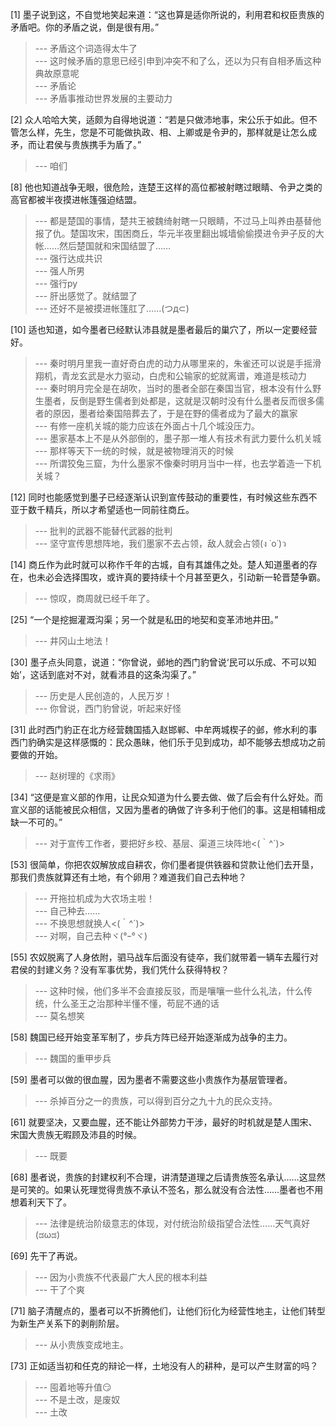 
[1] 墨子说到这，不自觉地笑起来道：“这也算是适你所说的，利用君和权臣贵族的矛盾吧。你的矛盾之说，倒是很有用。”
>--- 矛盾这个词造得太牛了<br>
>--- 这时候矛盾的意思已经引申到冲突不和了么，还以为只有自相矛盾这种典故原意呢<br>
>--- 矛盾论<br>
>--- 矛盾事推动世界发展的主要动力<br>

[2] 众人哈哈大笑，适颇为自得地说道：“若是只做沛地事，宋公乐于如此。但不管怎么样，先生，您是不可能做执政、相、上卿或是令尹的，那样就是让怎么成矛，而让君侯与贵族携手为盾了。”
>--- 咱们<br>

[8] 他也知道战争无眼，很危险，连楚王这样的高位都被射瞎过眼睛、令尹之类的高官都被半夜摸进帐篷强迫结盟。
>--- 都是楚国的事情，楚共王被魏绮射瞎一只眼睛，不过马上叫养由基替他报了仇。楚国攻宋，围困商丘，华元半夜里翻出城墙偷偷摸进令尹子反的大帐……然后楚国就和宋国结盟了……<br>
>--- 强行达成共识<br>
>--- 强人所男<br>
>--- 强行py<br>
>--- 肝出感觉了。就结盟了<br>
>--- 还好不是被摸进帐篷肛了……(つд⊂)<br>

[10] 适也知道，如今墨者已经默认沛县就是墨者最后的巢穴了，所以一定要经营好。
>--- 秦时明月里我一直好奇白虎的动力从哪里来的，朱雀还可以说是手摇滑翔机，青龙玄武是水力驱动，白虎和公输家的蛇就离谱，难道是核动力<br>
>--- 秦时明月完全是在胡吹，当时的墨者全部在秦国当官，根本没有什么野生墨者，反倒是野生儒者到处都是，这就是汉朝时没有什么墨者反而很多儒者的原因，墨者给秦国陪葬去了，于是在野的儒者成为了最大的赢家<br>
>--- 有修一座机关城的能力应该在外面占十几个城没压力。<br>
>--- 墨家基本上不是从外部倒的，墨子那一堆人有技术有武力要什么机关城<br>
>--- 那样等天下一统的时候，就是被物理消灭的时候<br>
>--- 所谓狡兔三窟，为什么墨家不像秦时明月当中一样，也去学着造一下机关城？<br>

[12] 同时也能感觉到墨子已经逐渐认识到宣传鼓动的重要性，有时候这些东西不亚于数千精兵，所以才希望适也一同前往商丘。
>--- 批判的武器不能替代武器的批判<br>
>--- 坚守宣传思想阵地，我们墨家不去占领，敌人就会占领(ง ˙o˙)ว<br>

[14] 商丘作为此时就可以称作千年的古城，自有其雄伟之处。楚人知道墨者的存在，也未必会选择围攻，或许真的要持续十个月甚至更久，引动新一轮晋楚争霸。
>--- 惊叹，商周就已经千年了。<br>

[25] “一个是挖掘灌溉沟渠；另一个就是私田的地契和变革沛地井田。”
>--- 井冈山土地法！<br>

[30] 墨子点头同意，说道：“你曾说，邺地的西门豹曾说‘民可以乐成、不可以知始’，这话到底对不对，就看沛县的这条沟渠了。”
>--- 历史是人民创造的，人民万岁！<br>
>--- 你曾说，西门豹曾说，听起来好怪<br>

[31] 此时西门豹正在北方经营魏国插入赵邯郸、中牟两城楔子的邺，修水利的事西门豹确实是这样感慨的：民众愚昧，他们乐于见到成功，却不能够去想成功之前要做的开始。
>--- 赵树理的《求雨》<br>

[34] “这便是宣义部的作用，让民众知道为什么要去做、做了后会有什么好处。而宣义部的话能被民众相信，又因为墨者的确做了许多利于他们的事。这是相辅相成缺一不可的。”
>--- 对于宣传工作者，要把好乡校、基层、渠道三块阵地&lt;(｀^´)&gt;<br>

[53] 很简单，你把农奴解放成自耕农，你们墨者提供铁器和贷款让他们去开垦，那我们贵族就算还有土地，有个卵用？难道我们自己去种地？
>--- 开拖拉机成为大农场主啦！<br>
>--- 自己种去……<br>
>--- 不换思想就换人&lt;(｀^´)&gt;<br>
>--- 对啊，自己去种ヾ(°ｰ°ヾ)<br>

[55] 农奴脱离了人身依附，驷马战车后面没有徒卒，我们就带着一辆车去履行对君侯的封建义务？没有军事优势，我们凭什么获得特权？
>--- 这种时候，他们多半不会直接反驳，而是嚷嚷一些什么礼法，什么传统，什么圣王之治那种半懂不懂，苟屁不通的话<br>
>--- 莫名想笑<br>

[58] 魏国已经开始变革军制了，步兵方阵已经开始逐渐成为战争的主力。
>--- 魏国的重甲步兵<br>

[59] 墨者可以做的很血腥，因为墨者不需要这些小贵族作为基层管理者。
>--- 杀掉百分之一的贵族，可以得到百分之九十九的民众支持。<br>

[61] 就要坚决，又要血腥，还不能让外部势力干涉，最好的时机就是楚人围宋、宋国大贵族无暇顾及沛县的时候。
>--- 既要<br>

[68] 墨者说，贵族的封建权利不合理，讲清楚道理之后请贵族签名承认……这显然是可笑的。如果认死理觉得贵族不承认不签名，那么就没有合法性……墨者也不用想着利天下了。
>--- 法律是统治阶级意志的体现，对付统治阶级指望合法性……天气真好(ಡωಡ)<br>

[69] 先干了再说。
>--- 因为小贵族不代表最广大人民的根本利益<br>
>--- 干了个爽<br>

[71] 脑子清醒点的，墨者可以不折腾他们，让他们衍化为经营性地主，让他们转型为新生产关系下的剥削阶层。
>--- 从小贵族变成地主。<br>

[73] 正如适当初和任克的辩论一样，土地没有人的耕种，是可以产生财富的吗？
>--- 囤着地等升值😏<br>
>--- 不是土改，是废奴<br>
>--- 土改<br>
